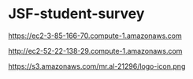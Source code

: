 # JSF-student-survey


https://ec2-3-85-166-70.compute-1.amazonaws.com

http://ec2-52-22-138-29.compute-1.amazonaws.com

https://s3.amazonaws.com/mr.al-21296/logo-icon.png